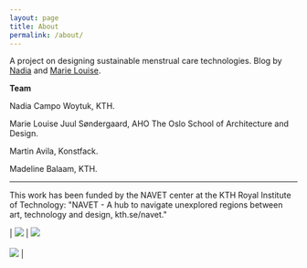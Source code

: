 ```yaml
---
layout: page
title: About
permalink: /about/
---
```


A project on designing sustainable menstrual care technologies. Blog by [Nadia](https://nadiacw.com/) and [Marie Louise](https://mljuul.com/).

**Team**

Nadia Campo Woytuk, KTH.

Marie Louise Juul Søndergaard, AHO The Oslo School of Architecture and Design.

Martin Avila, Konstfack.

Madeline Balaam, KTH.

---

This work has been funded by the NAVET center at the KTH Royal Institute of Technology: "NAVET - A hub to navigate unexplored regions between art, technology and design, kth.se/navet."

| ![](/menstrual-care-blog/assets/images/kthlogo.png) | ![](/menstrual-care-blog/assets/images/konstfack.png) <br><br> ![](/menstrual-care-blog/assets/images/navet.png)  |